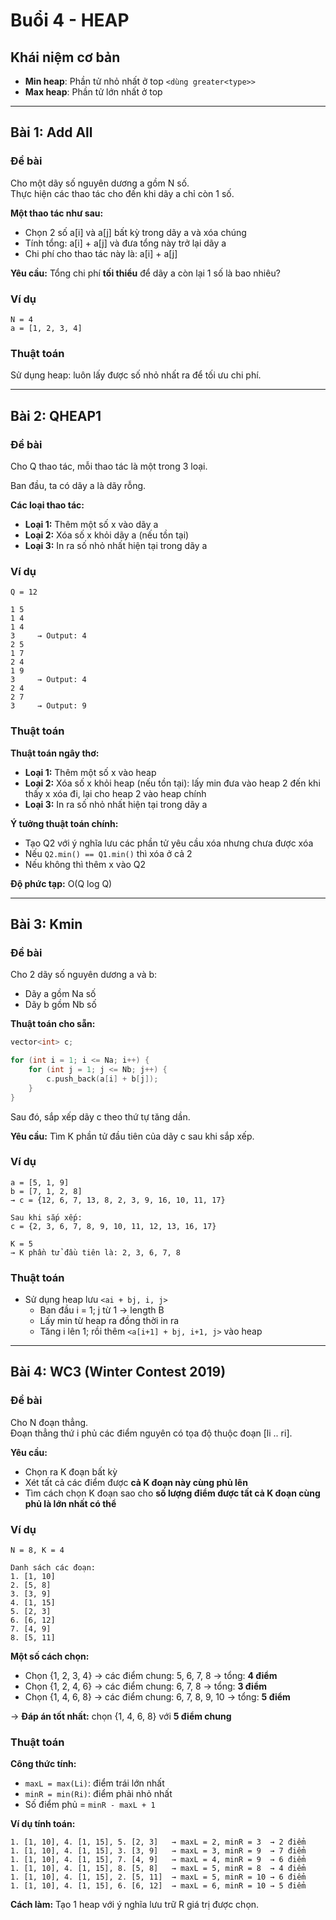 # Buổi 4 - HEAP

## Khái niệm cơ bản

- **Min heap**: Phần tử nhỏ nhất ở top `<dùng greater<type>>`
- **Max heap**: Phần tử lớn nhất ở top

---

## Bài 1: Add All

### Đề bài

Cho một dãy số nguyên dương a gồm N số.  
Thực hiện các thao tác cho đến khi dãy a chỉ còn 1 số.

**Một thao tác như sau:**

- Chọn 2 số a[i] và a[j] bất kỳ trong dãy a và xóa chúng
- Tính tổng: a[i] + a[j] và đưa tổng này trở lại dãy a
- Chi phí cho thao tác này là: a[i] + a[j]

**Yêu cầu:** Tổng chi phí **tối thiểu** để dãy a còn lại 1 số là bao nhiêu?

### Ví dụ

```
N = 4
a = [1, 2, 3, 4]
```

### Thuật toán

Sử dụng heap: luôn lấy được số nhỏ nhất ra để tối ưu chi phí.

---

## Bài 2: QHEAP1

### Đề bài

Cho Q thao tác, mỗi thao tác là một trong 3 loại.

Ban đầu, ta có dãy a là dãy rỗng.

**Các loại thao tác:**

- **Loại 1:** Thêm một số x vào dãy a
- **Loại 2:** Xóa số x khỏi dãy a (nếu tồn tại)
- **Loại 3:** In ra số nhỏ nhất hiện tại trong dãy a

### Ví dụ

```
Q = 12

1 5
1 4
1 4
3     → Output: 4
2 5
1 7
2 4
1 9
3     → Output: 4
2 4
2 7
3     → Output: 9
```

### Thuật toán

**Thuật toán ngây thơ:**

- **Loại 1:** Thêm một số x vào heap
- **Loại 2:** Xóa số x khỏi heap (nếu tồn tại): lấy min đưa vào heap 2 đến khi thấy x xóa đi, lại cho heap 2 vào heap chính
- **Loại 3:** In ra số nhỏ nhất hiện tại trong dãy a

**Ý tưởng thuật toán chính:**

- Tạo Q2 với ý nghĩa lưu các phần tử yêu cầu xóa nhưng chưa được xóa
- Nếu `Q2.min() == Q1.min()` thì xóa ở cả 2
- Nếu không thì thêm x vào Q2

**Độ phức tạp:** O(Q log Q)

---

## Bài 3: Kmin

### Đề bài

Cho 2 dãy số nguyên dương a và b:

- Dãy a gồm Na số
- Dãy b gồm Nb số

**Thuật toán cho sẵn:**

```cpp
vector<int> c;

for (int i = 1; i <= Na; i++) {
    for (int j = 1; j <= Nb; j++) {
        c.push_back(a[i] + b[j]);
    }
}
```

Sau đó, sắp xếp dãy c theo thứ tự tăng dần.

**Yêu cầu:** Tìm K phần tử đầu tiên của dãy c sau khi sắp xếp.

### Ví dụ

```
a = [5, 1, 9]
b = [7, 1, 2, 8]
→ c = {12, 6, 7, 13, 8, 2, 3, 9, 16, 10, 11, 17}

Sau khi sắp xếp:
c = {2, 3, 6, 7, 8, 9, 10, 11, 12, 13, 16, 17}

K = 5
→ K phần tử đầu tiên là: 2, 3, 6, 7, 8
```

### Thuật toán

- Sử dụng heap lưu `<ai + bj, i, j>`
  - Ban đầu i = 1; j từ 1 → length B
  - Lấy min từ heap ra đồng thời in ra
  - Tăng i lên 1; rồi thêm `<a[i+1] + bj, i+1, j>` vào heap

---

## Bài 4: WC3 (Winter Contest 2019)

### Đề bài

Cho N đoạn thẳng.  
Đoạn thẳng thứ i phủ các điểm nguyên có tọa độ thuộc đoạn [li .. ri].

**Yêu cầu:**

- Chọn ra K đoạn bất kỳ
- Xét tất cả các điểm được **cả K đoạn này cùng phủ lên**
- Tìm cách chọn K đoạn sao cho **số lượng điểm được tất cả K đoạn cùng phủ là lớn nhất có thể**

### Ví dụ

```
N = 8, K = 4

Danh sách các đoạn:
1. [1, 10]
2. [5, 8]
3. [3, 9]
4. [1, 15]
5. [2, 3]
6. [6, 12]
7. [4, 9]
8. [5, 11]
```

**Một số cách chọn:**

- Chọn {1, 2, 3, 4} → các điểm chung: 5, 6, 7, 8 → tổng: **4 điểm**
- Chọn {1, 2, 4, 6} → các điểm chung: 6, 7, 8 → tổng: **3 điểm**
- Chọn {1, 4, 6, 8} → các điểm chung: 6, 7, 8, 9, 10 → tổng: **5 điểm**

→ **Đáp án tốt nhất:** chọn {1, 4, 6, 8} với **5 điểm chung**

### Thuật toán

**Công thức tính:**

- `maxL = max(Li)`: điểm trái lớn nhất
- `minR = min(Ri)`: điểm phải nhỏ nhất
- Số điểm phủ = `minR - maxL + 1`

**Ví dụ tính toán:**

```
1. [1, 10], 4. [1, 15], 5. [2, 3]   → maxL = 2, minR = 3  → 2 điểm
1. [1, 10], 4. [1, 15], 3. [3, 9]   → maxL = 3, minR = 9  → 7 điểm
1. [1, 10], 4. [1, 15], 7. [4, 9]   → maxL = 4, minR = 9  → 6 điểm
1. [1, 10], 4. [1, 15], 8. [5, 8]   → maxL = 5, minR = 8  → 4 điểm
1. [1, 10], 4. [1, 15], 2. [5, 11]  → maxL = 5, minR = 10 → 6 điểm
1. [1, 10], 4. [1, 15], 6. [6, 12]  → maxL = 6, minR = 10 → 5 điểm
```

**Cách làm:** Tạo 1 heap với ý nghĩa lưu trữ R giá trị được chọn.

